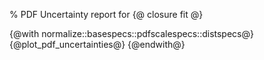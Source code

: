 % PDF Uncertainty report for {@ closure fit @}

{@with normalize::basespecs::pdfscalespecs::distspecs@}
{@plot_pdf_uncertainties@}
{@endwith@}
